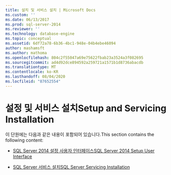 ```yaml
---
title: 설치 및 서비스 설치 | Microsoft Docs
ms.custom: ''
ms.date: 06/13/2017
ms.prod: sql-server-2014
ms.reviewer: ''
ms.technology: database-engine
ms.topic: conceptual
ms.assetid: 6df72a78-6b36-4bc1-948e-04b4ebe46094
author: mashamsft
ms.author: mathoma
ms.openlocfilehash: 804c2f55047a69e75622fbab23a3524a3f082695
ms.sourcegitcommit: ad4d92dce894592a259721a1571b1d8736abacdb
ms.translationtype: MT
ms.contentlocale: ko-KR
ms.lasthandoff: 08/04/2020
ms.locfileid: "87652554"
---
```

# <a name="setup-and-servicing-installation"></a><span data-ttu-id="de01a-102">설정 및 서비스 설치</span><span class="sxs-lookup"><span data-stu-id="de01a-102">Setup and Servicing Installation</span></span>
  <span data-ttu-id="de01a-103">이 단원에는 다음과 같은 내용이 포함되어 있습니다.</span><span class="sxs-lookup"><span data-stu-id="de01a-103">This section contains the following content:</span></span>  
  
-   [<span data-ttu-id="de01a-104">SQL Server 2014 설정 사용자 인터페이스</span><span class="sxs-lookup"><span data-stu-id="de01a-104">SQL Server 2014 Setup User Interface</span></span>](../../../2014/sql-server/install/sql-server-2014-setup-user-interface.md)  
  
-   [<span data-ttu-id="de01a-105">SQL Server 서비스 설치</span><span class="sxs-lookup"><span data-stu-id="de01a-105">SQL Server Servicing Installation</span></span>](../../../2014/sql-server/install/sql-server-servicing-installation.md)  
  
  
